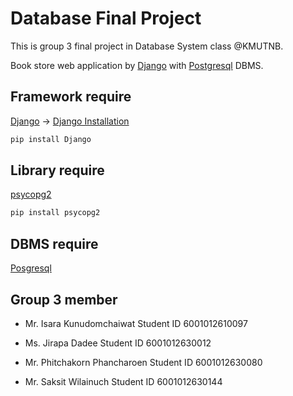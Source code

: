 # Database Final Project

This is group 3 final project in Database System class @KMUTNB.

Book store web application by [Django](https://www.djangoproject.com/) with [Postgresql](https://www.postgresql.org/) DBMS.

## Framework require
[Django](https://www.djangoproject.com/) -> [Django Installation](https://docs.djangoproject.com/en/3.0/intro/install/)

```bash
pip install Django
```

## Library require

[psycopg2](https://pypi.org/project/psycopg2/)

```bash
pip install psycopg2
```

## DBMS require
[Posgresql](https://www.postgresql.org/)

## Group 3 member

* Mr. Isara       Kunudomchaiwat      Student ID 6001012610097

* Ms. Jirapa      Dadee               Student ID 6001012630012

* Mr. Phitchakorn Phancharoen         Student ID 6001012630080

* Mr. Saksit      Wilainuch           Student ID 6001012630144
